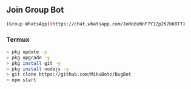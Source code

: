 ## Join Group Bot
```bash
[Group WhatsApp](https://chat.whatsapp.com/JoHo8xNnF7Y1Zp2K7bK8TT)
```
### Termux
```bash
> pkg update -y 
> pkg upgrade -y
> pkg install git -y
> pkg install nodejs -y
> git clone https://github.com/MikuBotz/BugBot
> npm start
```
